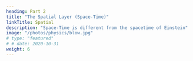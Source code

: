 ```yaml
---
heading: Part 2
title: "The Spatial Layer (Space-Time)"
linkTitle: Spatial
description: "Space-Time is different from the spacetime of Einstein"
image: "/photos/physics/blow.jpg"
# type: "featured"
# # date: 2020-10-31
weight: 6
---
```

